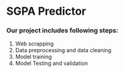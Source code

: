 # SGPA Predictor

### Our project includes following steps:
1. Web scrapping
2. Data preprocessing and data cleaning
3. Model training
4. Model Testing and validation